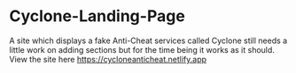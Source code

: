 # Cyclone-Landing-Page
A site which displays a fake Anti-Cheat services called Cyclone still needs a little work on adding sections but for the time being it works as it should.
View the site here https://cycloneanticheat.netlify.app
